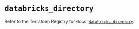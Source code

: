 # `databricks_directory`

Refer to the Terraform Registry for docs: [`databricks_directory`](https://registry.terraform.io/providers/databricks/databricks/1.64.1/docs/resources/directory).
